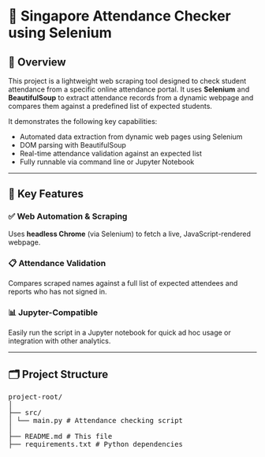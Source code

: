 # 📝 Singapore Attendance Checker using Selenium

## 🧠 Overview

This project is a lightweight web scraping tool designed to check student attendance from a specific online attendance portal. It uses **Selenium** and **BeautifulSoup** to extract attendance records from a dynamic webpage and compares them against a predefined list of expected students.

It demonstrates the following key capabilities:

- Automated data extraction from dynamic web pages using Selenium
- DOM parsing with BeautifulSoup
- Real-time attendance validation against an expected list
- Fully runnable via command line or Jupyter Notebook

---

## 🔑 Key Features

### ✅ Web Automation & Scraping
Uses **headless Chrome** (via Selenium) to fetch a live, JavaScript-rendered webpage.

### 📋 Attendance Validation
Compares scraped names against a full list of expected attendees and reports who has not signed in.

### 📊 Jupyter-Compatible
Easily run the script in a Jupyter notebook for quick ad hoc usage or integration with other analytics.

---

## 🗂️ Project Structure
<pre>
project-root/
│
├── src/
│ └── main.py # Attendance checking script
│
├── README.md # This file
├── requirements.txt # Python dependencies
